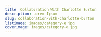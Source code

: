 ```yaml
---
title: Collaboration With Charlotte Burton
description: Lorem Ipsum
slug: collaboration-with-charlotte-burton
listimage: images/category-e.jpg
coverimage: images/category-e.jpg
---
```

